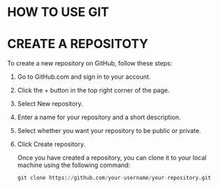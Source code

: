 # HOW TO USE GIT

# CREATE A REPOSITOTY
To create a new repository on GitHub, follow these steps:
1. Go to GitHub.com and sign in to your account.
2. Click the + button in the top right corner of the page.
3. Select New repository.
4. Enter a name for your repository and a short description.
5. Select whether you want your repository to be public or private.
6. Click Create repository.

   Once you have created a repository, you can clone it to your local machine using the following command:
   ``` python
   git clone https://github.com/your-username/your-repository.git 


